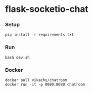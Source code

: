 # flask-socketio-chat
  
### Setup
  ```pip install -r requirements.txt```
    
### Run
 ```bash dev.sh```
  
### Docker
```docker pull vikachu/chatroom```  
```docker run -it -p 8080:8080 chatroom```
